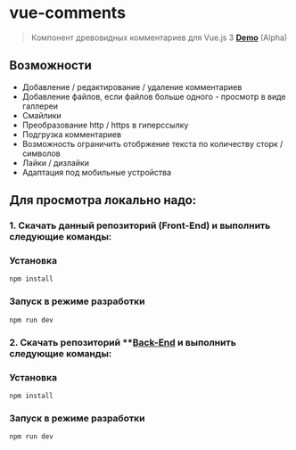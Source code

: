 # vue-comments

> Компонент древовидных комментариев для Vue.js 3  **[Demo](https://vue-comments.herokuapp.com/)** (Alpha)

## Возможности
- Добавление / редактирование / удаление комментариев 
- Добавление файлов, если файлов больше одного - просмотр в виде галлереи
- Смайлики
- Преобразование http / https в гиперссылку
- Подгрузка комментариев
- Возможность ограничить отобржение текста по количеству сторк / символов
- Лайки / дизлайки
- Адаптация под мобильные устройства

## Для просмотра локально надо:

### 1. Скачать данный репозиторий (Front-End) и выполнить следующие команды:

### Установка

```
npm install
```

### Запуск в режиме разработки
```
npm run dev
```

### 2. Скачать репозиторий **[Back-End](https://github.com/EvgeniySaschenko/comments-api-server) и выполнить следующие команды:

### Установка

```
npm install
```

### Запуск в режиме разработки
```
npm run dev
```